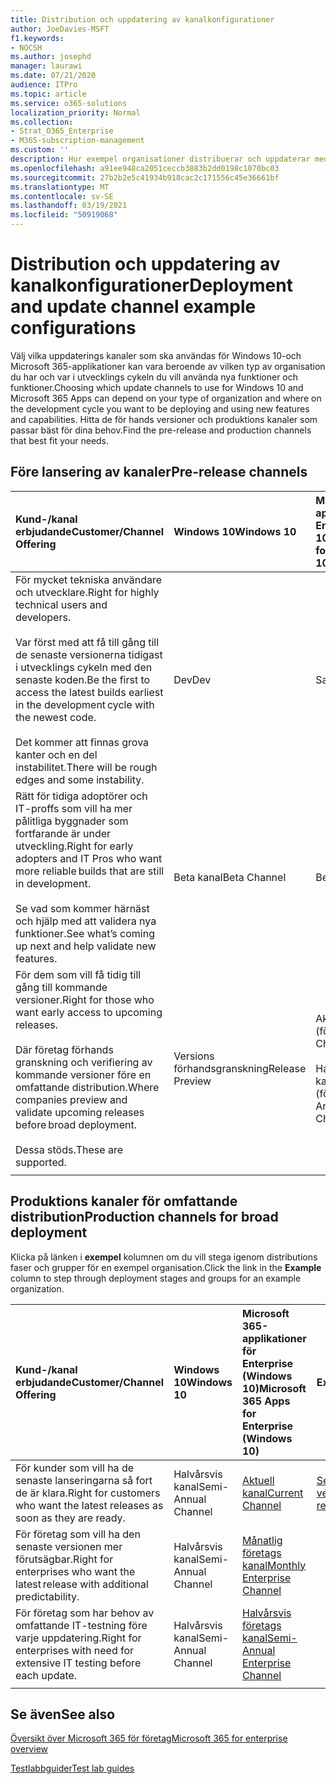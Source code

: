 ```yaml
---
title: Distribution och uppdatering av kanalkonfigurationer
author: JoeDavies-MSFT
f1.keywords:
- NOCSH
ms.author: josephd
manager: laurawi
ms.date: 07/21/2020
audience: ITPro
ms.topic: article
ms.service: o365-solutions
localization_priority: Normal
ms.collection:
- Strat_O365_Enterprise
- M365-subscription-management
ms.custom: ''
description: Hur exempel organisationer distribuerar och uppdaterar med hjälp av kanaler.
ms.openlocfilehash: a91ee948ca2051ceccb3883b2dd0198c1070bc03
ms.sourcegitcommit: 27b2b2e5c41934b918cac2c171556c45e36661bf
ms.translationtype: MT
ms.contentlocale: sv-SE
ms.lasthandoff: 03/19/2021
ms.locfileid: "50919068"
---
```

# <a name="deployment-and-update-channel-example-configurations"></a><span data-ttu-id="b2b17-103">Distribution och uppdatering av kanalkonfigurationer</span><span class="sxs-lookup"><span data-stu-id="b2b17-103">Deployment and update channel example configurations</span></span>

<span data-ttu-id="b2b17-104">Välj vilka uppdaterings kanaler som ska användas för Windows 10-och Microsoft 365-applikationer kan vara beroende av vilken typ av organisation du har och var i utvecklings cykeln du vill använda nya funktioner och funktioner.</span><span class="sxs-lookup"><span data-stu-id="b2b17-104">Choosing which update channels to use for Windows 10 and Microsoft 365 Apps can depend on your type of organization and where on the development cycle you want to be deploying and using new features and capabilities.</span></span> <span data-ttu-id="b2b17-105">Hitta de för hands versioner och produktions kanaler som passar bäst för dina behov.</span><span class="sxs-lookup"><span data-stu-id="b2b17-105">Find the pre-release and production channels that best fit your needs.</span></span>

## <a name="pre-release-channels"></a><span data-ttu-id="b2b17-106">Före lansering av kanaler</span><span class="sxs-lookup"><span data-stu-id="b2b17-106">Pre-release channels</span></span>

| <span data-ttu-id="b2b17-107">Kund-/kanal erbjudande</span><span class="sxs-lookup"><span data-stu-id="b2b17-107">Customer/Channel Offering</span></span> | <span data-ttu-id="b2b17-108">Windows 10</span><span class="sxs-lookup"><span data-stu-id="b2b17-108">Windows 10</span></span> | <span data-ttu-id="b2b17-109">Microsoft 365-applikationer för Enterprise (Windows 10)</span><span class="sxs-lookup"><span data-stu-id="b2b17-109">Microsoft 365 Apps for Enterprise (Windows 10)</span></span> |
|:-------|:-------|:-----|
| <span data-ttu-id="b2b17-110">För mycket tekniska användare och utvecklare.</span><span class="sxs-lookup"><span data-stu-id="b2b17-110">Right for highly technical users and developers.</span></span> <br><br> <span data-ttu-id="b2b17-111">Var först med att få till gång till de senaste versionerna tidigast i utvecklings cykeln med den senaste koden.</span><span class="sxs-lookup"><span data-stu-id="b2b17-111">Be the first to access the latest builds earliest in the development cycle with the newest code.</span></span> <br><br> <span data-ttu-id="b2b17-112">Det kommer att finnas grova kanter och en del instabilitet.</span><span class="sxs-lookup"><span data-stu-id="b2b17-112">There will be rough edges and some instability.</span></span> | <span data-ttu-id="b2b17-113">Dev</span><span class="sxs-lookup"><span data-stu-id="b2b17-113">Dev</span></span> | <span data-ttu-id="b2b17-114">Saknas</span><span class="sxs-lookup"><span data-stu-id="b2b17-114">N/A</span></span> |
| <span data-ttu-id="b2b17-115">Rätt för tidiga adoptörer och IT-proffs som vill ha mer pålitliga byggnader som fortfarande är under utveckling.</span><span class="sxs-lookup"><span data-stu-id="b2b17-115">Right for early adopters and IT Pros who want more reliable builds that are still in development.</span></span> <br><br> <span data-ttu-id="b2b17-116">Se vad som kommer härnäst och hjälp med att validera nya funktioner.</span><span class="sxs-lookup"><span data-stu-id="b2b17-116">See what’s coming up next and help validate new features.</span></span> | <span data-ttu-id="b2b17-117">Beta kanal</span><span class="sxs-lookup"><span data-stu-id="b2b17-117">Beta Channel</span></span> | <span data-ttu-id="b2b17-118">Beta kanal</span><span class="sxs-lookup"><span data-stu-id="b2b17-118">Beta Channel</span></span> |
| <span data-ttu-id="b2b17-119">För dem som vill få tidig till gång till kommande versioner.</span><span class="sxs-lookup"><span data-stu-id="b2b17-119">Right for those who want early access to upcoming releases.</span></span> <br><br> <span data-ttu-id="b2b17-120">Där företag förhands granskning och verifiering av kommande versioner före en omfattande distribution.</span><span class="sxs-lookup"><span data-stu-id="b2b17-120">Where companies preview and validate upcoming releases before broad deployment.</span></span> <br><br> <span data-ttu-id="b2b17-121">Dessa stöds.</span><span class="sxs-lookup"><span data-stu-id="b2b17-121">These are supported.</span></span> <br>  | <span data-ttu-id="b2b17-122">Versions förhandsgranskning</span><span class="sxs-lookup"><span data-stu-id="b2b17-122">Release Preview</span></span> | <span data-ttu-id="b2b17-123">Aktuell kanal (förhandsversion)</span><span class="sxs-lookup"><span data-stu-id="b2b17-123">Current Channel (Preview)</span></span> <br><br> <span data-ttu-id="b2b17-124">Halvårsvis-års företags-kanal (förhandsversion)</span><span class="sxs-lookup"><span data-stu-id="b2b17-124">Semi-Annual Enterprise Channel (Preview)</span></span>|
||||

## <a name="production-channels-for-broad-deployment"></a><span data-ttu-id="b2b17-125">Produktions kanaler för omfattande distribution</span><span class="sxs-lookup"><span data-stu-id="b2b17-125">Production channels for broad deployment</span></span>

<span data-ttu-id="b2b17-126">Klicka på länken i **exempel** kolumnen om du vill stega igenom distributions faser och grupper för en exempel organisation.</span><span class="sxs-lookup"><span data-stu-id="b2b17-126">Click the link in the **Example** column to step through deployment stages and groups for an example organization.</span></span>

| <span data-ttu-id="b2b17-127">Kund-/kanal erbjudande</span><span class="sxs-lookup"><span data-stu-id="b2b17-127">Customer/Channel Offering</span></span> | <span data-ttu-id="b2b17-128">Windows 10</span><span class="sxs-lookup"><span data-stu-id="b2b17-128">Windows 10</span></span> | <span data-ttu-id="b2b17-129">Microsoft 365-applikationer för Enterprise (Windows 10)</span><span class="sxs-lookup"><span data-stu-id="b2b17-129">Microsoft 365 Apps for Enterprise (Windows 10)</span></span> | <span data-ttu-id="b2b17-130">Exempel</span><span class="sxs-lookup"><span data-stu-id="b2b17-130">Example</span></span> |
|:-------|:-------|:-----|:-------|
| <span data-ttu-id="b2b17-131">För kunder som vill ha de senaste lanseringarna så fort de är klara.</span><span class="sxs-lookup"><span data-stu-id="b2b17-131">Right for customers who want the latest releases as soon as they are ready.</span></span> | <span data-ttu-id="b2b17-132">Halvårsvis kanal</span><span class="sxs-lookup"><span data-stu-id="b2b17-132">Semi-Annual Channel</span></span> | [<span data-ttu-id="b2b17-133">Aktuell kanal</span><span class="sxs-lookup"><span data-stu-id="b2b17-133">Current Channel</span></span>](/deployoffice/overview-update-channels#current-channel-overview) | [<span data-ttu-id="b2b17-134">Senaste versioner</span><span class="sxs-lookup"><span data-stu-id="b2b17-134">Latest releases</span></span>](deploy-update-channels-examples-rapid-deploy.md) |
| <span data-ttu-id="b2b17-135">För företag som vill ha den senaste versionen mer förutsägbar.</span><span class="sxs-lookup"><span data-stu-id="b2b17-135">Right for enterprises who want the latest release with additional predictability.</span></span> | <span data-ttu-id="b2b17-136">Halvårsvis kanal</span><span class="sxs-lookup"><span data-stu-id="b2b17-136">Semi-Annual Channel</span></span> | [<span data-ttu-id="b2b17-137">Månatlig företags kanal</span><span class="sxs-lookup"><span data-stu-id="b2b17-137">Monthly Enterprise Channel</span></span>](/deployoffice/overview-update-channels#monthly-enterprise-channel-overview) |  |
| <span data-ttu-id="b2b17-138">För företag som har behov av omfattande IT-testning före varje uppdatering.</span><span class="sxs-lookup"><span data-stu-id="b2b17-138">Right for enterprises with need for extensive IT testing before each update.</span></span> | <span data-ttu-id="b2b17-139">Halvårsvis kanal</span><span class="sxs-lookup"><span data-stu-id="b2b17-139">Semi-Annual Channel</span></span> | [<span data-ttu-id="b2b17-140">Halvårsvis företags kanal</span><span class="sxs-lookup"><span data-stu-id="b2b17-140">Semi-Annual Enterprise Channel</span></span>](/deployoffice/overview-update-channels#semi-annual-enterprise-channel-overview) |  |
|||||


## <a name="see-also"></a><span data-ttu-id="b2b17-141">Se även</span><span class="sxs-lookup"><span data-stu-id="b2b17-141">See also</span></span>

[<span data-ttu-id="b2b17-142">Översikt över Microsoft 365 för företag</span><span class="sxs-lookup"><span data-stu-id="b2b17-142">Microsoft 365 for enterprise overview</span></span>](microsoft-365-overview.md)

[<span data-ttu-id="b2b17-143">Testlabbguider</span><span class="sxs-lookup"><span data-stu-id="b2b17-143">Test lab guides</span></span>](m365-enterprise-test-lab-guides.md)